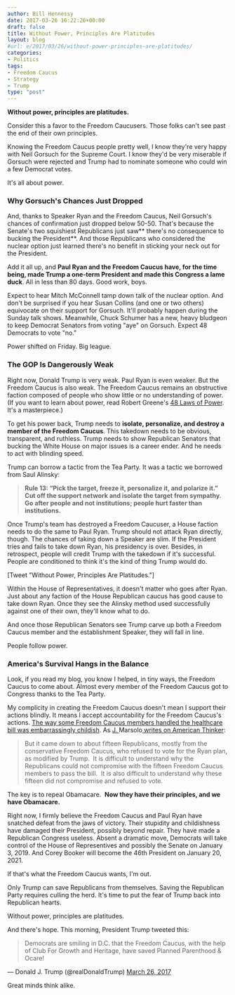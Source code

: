 ```yaml
---
author: Bill Hennessy
date: 2017-03-26 16:22:26+00:00
draft: false
title: Without Power, Principles Are Platitudes
layout: blog
#url: e/2017/03/26/without-power-principles-are-platitudes/
categories:
- Politics
tags:
- Freedom Caucus
- Strategy
- Trump
type: "post"
---
```


**Without power, principles are platitudes.**

Consider this a favor to the Freedom Caucusers. Those folks can't see past the end of their own principles.

Knowing the Freedom Caucus people pretty well, I know they're very happy with Neil Gorsuch for the Supreme Court. I know they'd be very miserable if Gorsuch were rejected and Trump had to nominate someone who could win a few Democrat votes.

It's all about power.



### Why Gorsuch's Chances Just Dropped



And, thanks to Speaker Ryan and the Freedom Caucus, Neil Gorsuch's chances of confirmation just dropped below 50-50. That's because the Senate's two squishiest Republicans just saw** there's no consequence to bucking the President**. And those Republicans who considered the nuclear option just learned there's no benefit in sticking your neck out for the President.

Add it all up, and **Paul Ryan and the Freedom Caucus have, for the time being, made Trump a one-term President and made this Congress a lame duck**. All in less than 80 days. Good work, boys.

Expect to hear Mitch McConnell tamp down talk of the nuclear option. And don't be surprised if you hear Susan Collins (and one or two others) equivocate on their support for Gorsuch. It'll probably happen during the Sunday talk shows. Meanwhile, Chuck Schumer has a new, heavy bludgeon to keep Democrat Senators from voting "aye" on Gorsuch. Expect 48 Democrats to vote "no."

Power shifted on Friday. Big league.



### The GOP Is Dangerously Weak



Right now, Donald Trump is very weak. Paul Ryan is even weaker. But the Freedom Caucus is also weak. The Freedom Caucus remains an obstructive faction composed of people who show little or no understanding of power. (If you want to learn about power, read Robert Greene's [48 Laws of Power](https://amzn.to/2ok8YIZ). It's a masterpiece.)

To get his power back, Trump needs to **isolate, personalize, and destroy a member of the Freedom Caucus**. This takedown needs to be obvious, transparent, and ruthless. Trump needs to show Republican Senators that bucking the White House on major issues is a career ender. And he needs to act with blinding speed.

Trump can borrow a tactic from the Tea Party. It was a tactic we borrowed from Saul Alinsky:



> **Rule 13: “Pick the target, freeze it, personalize it, and polarize it.” **Cut off the support network and isolate the target from sympathy. Go after people and not institutions; people hurt faster than institutions**.**



Once Trump's team has destroyed a Freedom Caucuser, a House faction needs to do the same to Paul Ryan. Trump should not attack Ryan directly, though. The chances of taking down a Speaker are slim. If the President tries and fails to take down Ryan, his presidency is over. Besides, in retrospect, people will credit Trump with the takedown if it's successful. People are conditioned to think it's the kind of thing Trump would do.

[Tweet "Without Power, Principles Are Platitudes."]

Within the House of Representatives, it doesn't matter who goes after Ryan. Just about any faction of the House Republican caucus has good cause to take down Ryan. Once they see the Alinsky method used successfully against one of their own, they'll know what to do.

And once those Republican Senators see Trump carve up both a Freedom Caucus member and the establishment Speaker, they will fall in line.

People follow power.



### America's Survival Hangs in the Balance



Look, if you read my blog, you know I helped, in tiny ways, the Freedom Caucus to come about. Almost every member of the Freedom Caucus got to Congress thanks to the Tea Party.

My complicity in creating the Freedom Caucus doesn't mean I support their actions blindly. It means I accept accountability for the Freedom Caucus's actions. [The way some Freedom Caucus members handled the healthcare bill was embarrassingly childish](https://hennessysview.com/2017/03/25/7-questions-for-the-freedom-caucus/). As [J. ](https://www.americanthinker.com/blog/2017/03/time_to_replace_paul_ryan_as_house_speaker.html)Marsolo[ writes on American Thinker](https://www.americanthinker.com/blog/2017/03/time_to_replace_paul_ryan_as_house_speaker.html):



> But it came down to about fifteen Republicans, mostly from the conservative Freedom Caucus, who refused to vote for the Ryan plan, as modified by Trump.  It is difficult to understand why the Republicans could not compromise with the fifteen Freedom Caucus members to pass the bill.  It is also difficult to understand why these fifteen did not compromise and refused to vote.

The key is to repeal Obamacare.  **Now they have their principles, and we have Obamacare.**



Right now, I firmly believe the Freedom Caucus and Paul Ryan have snatched defeat from the jaws of victory. Their stupidity and childishness have damaged their President, possibly beyond repair. They have made a Republican Congress useless. Absent a dramatic move, Democrats will take control of the House of Representives and possibly the Senate on January 3, 2019. And Corey Booker will become the 46th President on January 20, 2021.

If that's what the Freedom Caucus wants, I'm out.

Only Trump can save Republicans from themselves. Saving the Republican Party requires culling the herd. It's time to put the fear of Trump back into Republican hearts.

Without power, principles are platitudes.

And there's hope. This morning, President Trump tweeted this:



> 

> 
> Democrats are smiling in D.C. that the Freedom Caucus, with the help of Club For Growth and Heritage, have saved Planned Parenthood & Ocare!
> 
> 
— Donald J. Trump (@realDonaldTrump) [March 26, 2017](https://twitter.com/realDonaldTrump/status/845974102619906048)





Great minds think alike.
